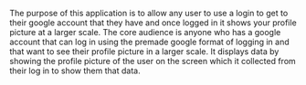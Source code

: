 The purpose of this application is to allow any user to use a login to get to their google account that they have and once logged in it shows your profile picture at a larger scale. The core audience is anyone who has a google account that can log in using the premade google format of logging in and that want to see their profile picture in a larger scale. It displays data by showing the profile picture of the user on the screen which it collected from their log in to show them that data.
